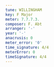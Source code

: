 ```yaml
---
tune: WILLINGHAM
key: F Major
meter: 7.7.7.3.
composer: F. Abt
arranger: '-'
year: '-'
anacrusis: 0
meter_error: '0'
time_signature: 4/4
meterError: 0
timeSignature: 4/4
---
```


